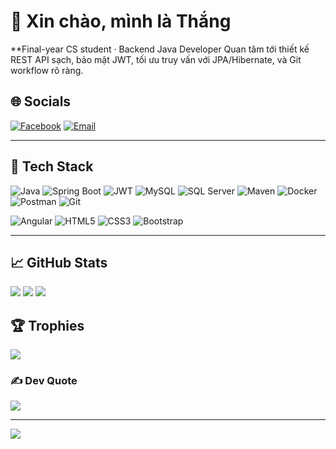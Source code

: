 # 👋 Xin chào, mình là Thắng
**Final-year CS student · Backend Java Developer
Quan tâm tới thiết kế REST API sạch, bảo mật JWT, tối ưu truy vấn với JPA/Hibernate, và Git workflow rõ ràng.

## 🌐 Socials
[![Facebook](https://img.shields.io/badge/Facebook-1877F2?logo=Facebook&logoColor=white)](https://www.facebook.com/profile.php?id=100029791936803)
[![Email](https://img.shields.io/badge/Gmail-D14836?logo=gmail&logoColor=white)](mailto:your.email@example.com)
<!-- Thêm LinkedIn nếu có:
[![LinkedIn](https://img.shields.io/badge/LinkedIn-0A66C2?logo=linkedin&logoColor=white)](https://www.linkedin.com/in/your-link)
-->

---

## 🧰 Tech Stack
![Java](https://img.shields.io/badge/Java-ED8B00?logo=java&logoColor=white)
![Spring Boot](https://img.shields.io/badge/Spring%20Boot-6DB33F?logo=springboot&logoColor=white)
![JWT](https://img.shields.io/badge/JWT-000000?logo=jsonwebtokens)
![MySQL](https://img.shields.io/badge/MySQL-4479A1?logo=mysql&logoColor=white)
![SQL Server](https://img.shields.io/badge/SQL%20Server-CC2927?logo=microsoftsqlserver&logoColor=white)
![Maven](https://img.shields.io/badge/Maven-C71A36?logo=apachemaven&logoColor=white)
![Docker](https://img.shields.io/badge/Docker-2496ED?logo=docker&logoColor=white)
![Postman](https://img.shields.io/badge/Postman-FF6C37?logo=postman&logoColor=white)
![Git](https://img.shields.io/badge/Git-F05032?logo=git&logoColor=white)
<!-- Hỗ trợ FE -->
![Angular](https://img.shields.io/badge/Angular-DD0031?logo=angular&logoColor=white)
![HTML5](https://img.shields.io/badge/HTML5-E34F26?logo=html5&logoColor=white)
![CSS3](https://img.shields.io/badge/CSS3-1572B6?logo=css3&logoColor=white)
![Bootstrap](https://img.shields.io/badge/Bootstrap-7952B3?logo=bootstrap&logoColor=white)

---

## 📈 GitHub Stats
![](https://github-readme-stats.vercel.app/api?username=NguyenVanThang2004&theme=radical&hide_border=false&include_all_commits=false&count_private=false)
![](https://github-readme-streak-stats.herokuapp.com/?user=NguyenVanThang2004&theme=radical&hide_border=false)
![](https://github-readme-stats.vercel.app/api/top-langs/?username=NguyenVanThang2004&theme=radical&hide_border=false&include_all_commits=false&count_private=false&layout=compact)

## 🏆 Trophies
![](https://github-trophies.vercel.app/?username=NguyenVanThang2004&theme=radical&no-frame=false&no-bg=false&margin-w=4)

### ✍️ Dev Quote
![](https://quotes-github-readme.vercel.app/api?type=horizontal&theme=radical)

---

[![](https://visitcount.itsvg.in/api?id=NguyenVanThang2004&icon=0&color=0)](https://visitcount.itsvg.in)
